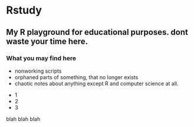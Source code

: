 # Rstudy
## My R playground for educational purposes. dont waste your time here.
### What you may find here
- nonworking scripts
- orphaned parts of something, that no longer exists
- chaotic notes about anything except R and computer science at all.

* 1
* 2
* 3

blah blah blah